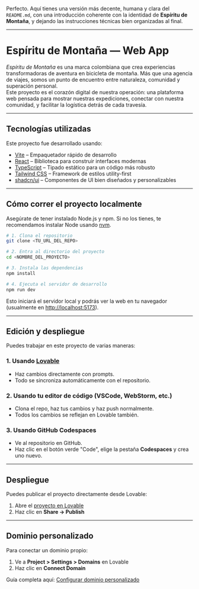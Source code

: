 Perfecto. Aquí tienes una versión más decente, humana y clara del `README.md`, con una introducción coherente con la identidad de **Espíritu de Montaña**, y dejando las instrucciones técnicas bien organizadas al final.

---
# Espíritu de Montaña — Web App

_Espíritu de Montaña_ es una marca colombiana que crea experiencias transformadoras de aventura en bicicleta de montaña. Más que una agencia de viajes, somos un punto de encuentro entre naturaleza, comunidad y superación personal.  
Este proyecto es el corazón digital de nuestra operación: una plataforma web pensada para mostrar nuestras expediciones, conectar con nuestra comunidad, y facilitar la logística detrás de cada travesía.

---

## Tecnologías utilizadas

Este proyecto fue desarrollado usando:

- [Vite](https://vitejs.dev/) – Empaquetador rápido de desarrollo
- [React](https://reactjs.org/) – Biblioteca para construir interfaces modernas
- [TypeScript](https://www.typescriptlang.org/) – Tipado estático para un código más robusto
- [Tailwind CSS](https://tailwindcss.com/) – Framework de estilos utility-first
- [shadcn/ui](https://ui.shadcn.com/) – Componentes de UI bien diseñados y personalizables

---

## Cómo correr el proyecto localmente

Asegúrate de tener instalado Node.js y npm. Si no los tienes, te recomendamos instalar Node usando [nvm](https://github.com/nvm-sh/nvm#installing-and-updating).

```bash
# 1. Clona el repositorio
git clone <TU_URL_DEL_REPO>

# 2. Entra al directorio del proyecto
cd <NOMBRE_DEL_PROYECTO>

# 3. Instala las dependencias
npm install

# 4. Ejecuta el servidor de desarrollo
npm run dev
````

Esto iniciará el servidor local y podrás ver la web en tu navegador (usualmente en [http://localhost:5173](http://localhost:5173)).

---

## Edición y despliegue

Puedes trabajar en este proyecto de varias maneras:

### 1. Usando [Lovable](https://lovable.dev/projects/a52e51ba-7486-437a-b46f-0cb1801b98f8)

* Haz cambios directamente con prompts.
* Todo se sincroniza automáticamente con el repositorio.

### 2. Usando tu editor de código (VSCode, WebStorm, etc.)

* Clona el repo, haz tus cambios y haz push normalmente.
* Todos los cambios se reflejan en Lovable también.

### 3. Usando GitHub Codespaces

* Ve al repositorio en GitHub.
* Haz clic en el botón verde "Code", elige la pestaña **Codespaces** y crea uno nuevo.

---

## Despliegue

Puedes publicar el proyecto directamente desde Lovable:

1. Abre el [proyecto en Lovable](https://lovable.dev/projects/a52e51ba-7486-437a-b46f-0cb1801b98f8)
2. Haz clic en **Share → Publish**

---

## Dominio personalizado

Para conectar un dominio propio:

1. Ve a **Project > Settings > Domains** en Lovable
2. Haz clic en **Connect Domain**

Guía completa aquí: [Configurar dominio personalizado](https://docs.lovable.dev/tips-tricks/custom-domain#step-by-step-guide)